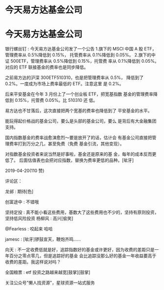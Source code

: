 # 今天易方达基金公司

# 今天易方达基金公司

银行螺丝钉 : 今天易方达基金公司发了一个公告 1.旗下的 MSCI 中国 A 股 ETF，管理费率从 0.5%降低到 0.15%， 托管费率从 0.1%降低到 0.05%。 2.旗下的中证 500ETF，管理费率从 0.5%降低到 0.15%，托管费 率从 0.1%降低到 0.05%。 对应的 ETF 联接基金的费率也是同步降低。

之前易方达的沪深 300ETF510310，也是把管理费率从 0.5%， 降低到了 0.2%。一度成为市场上费率最低的 ETF。注意这里 是 0.2%。

后来平安基金在今年 3 月份上了一个创业板 ETF，把宽基指数 基金的管理费率降低到 0.15%，托管费 0.05%。比 510310 还 低。

易方达也不甘落后，这次直接把两个宽基的费率也降低到了 平安基金的水平。

能玩得起价格战的基金公司，要么是头部的基金公司，要么 是背后有大金融集团支持。

国内指数基金的费率战愈演愈烈～要是放开了的话，估计会 有基金公司直接把管理费率打到万分之几，甚至免费（免费 基金引流，其他变现）。

对指数基金投资者来说当然是好事啦，基金还是原来的基 金，每年的成本反而更低了。 后面估值表也会把对应指数，替换为费率更低的品种。[呲牙]

2019-04-20(110 赞)

评论区：

龙邺 : 期待[色]

创富途中 : 不错哦

坚持定投 : 真不能小看这些费用，基数大了这些费用也不少的，坚持有原则投资，坚持低风险投资 杨柳风 : 高兴[偷笑]

@Fearless : 咬起来 哈哈

jamesc : [呲牙]锣鼓宣天，鞭炮齐鸣……

向天 : 不一定收费低就是好，追踪指数好的基金或许更好，因为收费的差距只是一年百分之零点零几，但是追踪好的基金 会比追踪没那么好的基金一年收益要高于收费的差距。我这样说对吗？

全国粮票 : etf 投资之路越来越宽[鼓掌][鼓掌]

关注公众号"懒人找资源"，星球资源一站式服务